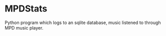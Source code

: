 # MPDStats
Python program which logs to an sqlite database, music listened to through MPD music player.
